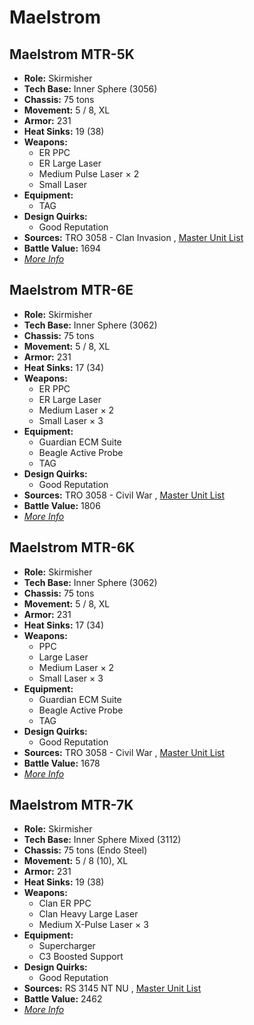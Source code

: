 # Maelstrom 

## Maelstrom MTR-5K 

- **Role:** Skirmisher 
- **Tech Base:** Inner Sphere (3056) 
- **Chassis:** 75 tons 
- **Movement:** 5 / 8, XL 
- **Armor:** 231 
- **Heat Sinks:** 19 (38) 
- **Weapons:** 
  - ER PPC 
  - ER Large Laser 
  - Medium Pulse Laser × 2 
  - Small Laser 
- **Equipment:** 
  - TAG 
- **Design Quirks:** 
  - Good Reputation 
- **Sources:** TRO 3058 - Clan Invasion , [Master Unit List](http://masterunitlist.info/Unit/Details/1988) 
- **Battle Value:** 1694 
- [*More Info*](maelstrom/maelstrom_mtr-5k.md) 

## Maelstrom MTR-6E 

- **Role:** Skirmisher 
- **Tech Base:** Inner Sphere (3062) 
- **Chassis:** 75 tons 
- **Movement:** 5 / 8, XL 
- **Armor:** 231 
- **Heat Sinks:** 17 (34) 
- **Weapons:** 
  - ER PPC 
  - ER Large Laser 
  - Medium Laser × 2 
  - Small Laser × 3 
- **Equipment:** 
  - Guardian ECM Suite 
  - Beagle Active Probe 
  - TAG 
- **Design Quirks:** 
  - Good Reputation 
- **Sources:** TRO 3058 - Civil War , [Master Unit List](http://masterunitlist.info/Unit/Details/1989) 
- **Battle Value:** 1806 
- [*More Info*](maelstrom/maelstrom_mtr-6e.md) 

## Maelstrom MTR-6K 

- **Role:** Skirmisher 
- **Tech Base:** Inner Sphere (3062) 
- **Chassis:** 75 tons 
- **Movement:** 5 / 8, XL 
- **Armor:** 231 
- **Heat Sinks:** 17 (34) 
- **Weapons:** 
  - PPC 
  - Large Laser 
  - Medium Laser × 2 
  - Small Laser × 3 
- **Equipment:** 
  - Guardian ECM Suite 
  - Beagle Active Probe 
  - TAG 
- **Design Quirks:** 
  - Good Reputation 
- **Sources:** TRO 3058 - Civil War , [Master Unit List](http://masterunitlist.info/Unit/Details/1990) 
- **Battle Value:** 1678 
- [*More Info*](maelstrom/maelstrom_mtr-6k.md) 

## Maelstrom MTR-7K 

- **Role:** Skirmisher 
- **Tech Base:** Inner Sphere Mixed (3112) 
- **Chassis:** 75 tons (Endo Steel) 
- **Movement:** 5 / 8 (10), XL 
- **Armor:** 231 
- **Heat Sinks:** 19 (38) 
- **Weapons:** 
  - Clan ER PPC 
  - Clan Heavy Large Laser 
  - Medium X-Pulse Laser × 3 
- **Equipment:** 
  - Supercharger 
  - C3 Boosted Support 
- **Design Quirks:** 
  - Good Reputation 
- **Sources:** RS 3145 NT NU , [Master Unit List](http://masterunitlist.info/Unit/Details/6867) 
- **Battle Value:** 2462 
- [*More Info*](maelstrom/maelstrom_mtr-7k.md) 

